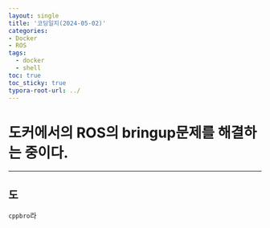 ```yaml
---
layout: single
title: '코딩일지(2024-05-02)'
categories:
- Docker
- ROS
tags:
  - docker
  - shell
toc: true
toc_sticky: true
typora-root-url: ../
---
```








# 도커에서의 ROS의 bringup문제를 해결하는 중이다.
<hr>

## 도

`cppbro`라







